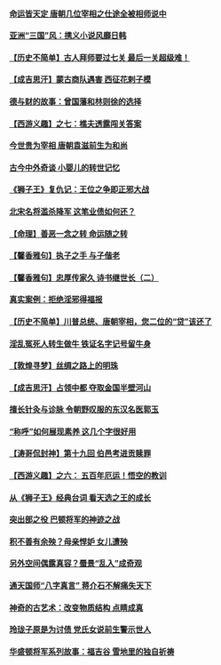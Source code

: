 #### [命运皆天定 唐朝几位宰相之仕途全被相师说中](../pages/prog647/a102994955.md) 
#### [亚洲“三国”风：携义小说风靡日韩](../pages/prog647/a102994932.md) 
#### [【历史不简单】古人拜师要过七关 最后一关超级难！](../pages/prog647/a102994747.md) 
#### [【成吉思汗】蒙古商队遇害 西征花剌子模](../pages/prog647/a102994412.md) 
#### [德与财的故事：曾国藩和林则徐的选择](../pages/prog647/a102994112.md) 
#### [【西游义趣】之七：樵夫透露闯关答案](../pages/prog647/a102993633.md) 
#### [今世贵为宰相 唐朝袁滋前生为和尚](../pages/prog647/a102993353.md) 
#### [古今中外奇谈 小婴儿的转世记忆](../pages/prog647/a102993346.md) 
#### [《狮子王》复仇记：王位之争即正邪大战](../pages/prog647/a102992567.md) 
#### [北宋名将滥杀降军 这笔业债如何还？](../pages/prog647/a102992080.md) 
#### [【命理】善恶一念之转 命运随之转](../pages/prog647/a102992065.md) 
#### [【馨香雅句】执子之手 与子偕老](../pages/prog647/a102991892.md) 
#### [【馨香雅句】忠厚传家久 诗书继世长（二）](../pages/prog647/a102991886.md) 
#### [真实案例：拒绝淫邪得福报](../pages/prog647/a102991556.md) 
#### [【历史不简单】川普总统、唐朝宰相，您二位的“贷”该还了](../pages/prog647/a102990980.md) 
#### [淫乱冤死人转生做牛 铁证名字记号留牛身](../pages/prog647/a102991232.md) 
#### [【敦煌寻梦】丝绸之路上的明珠](../pages/prog647/a102991198.md) 
#### [【成吉思汗】占领中都 夺取金国半壁河山](../pages/prog647/a102990687.md) 
#### [擅长针灸与诊脉 令朝野叹服的东汉名医郭玉](../pages/prog647/a102990569.md) 
#### [“称呼”如何展现素养 这几个字很好用](../pages/prog647/a102990562.md) 
#### [【涛哥侃封神】第十九回 伯邑考进贡赎罪](../pages/prog647/a102989788.md) 
#### [【西游义趣】之六： 五百年厄运！悟空的教训](../pages/prog647/a102989225.md) 
#### [从《狮子王》经典台词 看天选之王的成长](../pages/prog647/a102989809.md) 
#### [突出部之役 巴顿将军的神迹之战](../pages/prog647/a102989804.md) 
#### [积不善有余殃？母亲悍妒 女儿遭殃](../pages/prog647/a102988970.md) 
#### [另外空间偶露真容？蜃景“乱入”成奇观](../pages/prog647/a102988963.md) 
#### [通天国师“八字真言” 蒋介石不解痛失天下](../pages/prog647/a102988921.md) 
#### [神奇的古艺术：改变物质结构 点睛成真](../pages/prog647/a102988200.md) 
#### [玲珑子原是为讨债 党氏女说前生警示世人](../pages/prog647/a102988185.md) 
#### [华盛顿将军系列故事：福吉谷 雪地里的独自祈祷](../pages/prog647/a102987695.md) 
